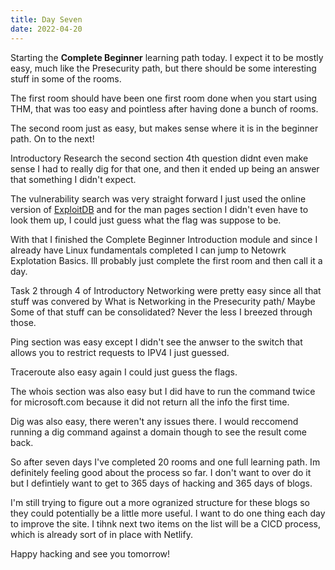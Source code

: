 ```yaml
---
title: Day Seven
date: 2022-04-20
---
```




Starting the **Complete Beginner** learning path today. I expect it to be mostly easy, much like the Presecurity path, but there should be some interesting stuff in some of the rooms.

The first room should have been one first room done when you start using THM, that was too easy and pointless after having done a bunch of rooms.

The second room just as easy, but makes sense where it is in the beginner path. On to the next!

Introductory Research the second section 4th question didnt even make sense I had to really dig for that one, and then it ended up being an answer that something I didn't expect.

The vulnerability search was very straight forward I just used the online version of [ExploitDB](https://www.exploit-db.com/) and for the man pages section I didn't even have to look them up, I could just guess what the flag was suppose to be.

With that I finished the Complete Beginner Introduction module and since I already have Linux fundamentals completed I can jump to Netowrk Explotation Basics. Ill probably just complete the first room and then call it a day.

Task 2 through 4 of Introductory Networking were pretty easy since all that stuff was convered by What is Networking in the Presecurity path/ Maybe Some of that stuff can be consolidated? Never the less I breezed through those.

Ping section was easy except I didn't see the anwser to the switch that allows you to restrict requests to IPV4 I just guessed.

Traceroute also easy again I could just guess the flags.

The whois section was also easy but I did have to run the command twice for microsoft.com because it did not return all the info the first time.

Dig was also easy, there weren't any issues there. I would reccomend running a dig command against a domain though to see the result come back.

So after seven days I've completed 20 rooms and one full learning path. Im definitely feeling good about the process so far. I don't want to over do it but I defintiely want to get to 365 days of hacking and 365 days of blogs.

I'm still trying to figure out a more ogranized structure for these blogs so they could potentially be a little more useful. I want to do one thing each day to improve the site. I tihnk next two items on the list will be a CICD process, which is already sort of in place with Netlify.

Happy hacking and see you tomorrow!